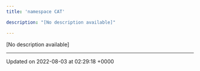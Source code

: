 ```yaml
---
title: 'namespace CAT'

description: "[No description available]"

---
```







[No description available]






-------------------------------

Updated on 2022-08-03 at 02:29:18 +0000
